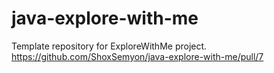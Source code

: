 # java-explore-with-me
Template repository for ExploreWithMe project.
https://github.com/ShoxSemyon/java-explore-with-me/pull/7
